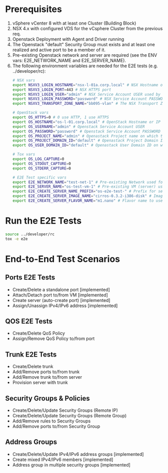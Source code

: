 # Prerequisites
1. vSphere vCenter 8 with at least one Cluster (Building Block)
2. NSX 4.x with configured VDS for the vCsphere Cluster from the previous req.
3. Openstack Deployment with Agent and Driver running
4. The Openstack "default" Security Group must exists and at least one realized and active port to be a member of it.
5. Pre-existing Openstack network and server are required (see the ENV vars: E2E_NETWORK_NAME and E2E_SERVER_NAME).
6. The following environment variables are needed for the E2E tests (e.g. ../developer/rc):
   ```bash
   # NSX vars
   export NSXV3_LOGIN_HOSTNAME="nsx-l-01a.corp.local" # NSX Hostname or IP address
   export NSXV3_LOGIN_PORT=443 # NSX HTTPS port
   export NSXV3_LOGIN_USER="admin" # NSX Service Account USER used by the Agent
   export NSXV3_LOGIN_PASSWORD="password" # NSX Service Account PASSWORD used by the Agent
   export NSXV3_TRANSPORT_ZONE_NAME="bb095-vlan" # The NSX Transport Zone on which the Agent will execute the tests (Building Block)
   
   # OpenStack vars
   export OS_HTTPS=0 # 0 use HTTP, 1 use HTTPS
   export OS_HOSTNAME="os-l-01.corp.local" # OpenStack Hostname or IP address
   export OS_USERNAME="admin" # Openstack Service Account USER
   export OS_PASSWORD="password" # Openstack Service Account PASSWORD
   export OS_PROJECT_NAME="admin" # Openastack Project name on which the E2E test wil run
   export OS_PROJECT_DOMAIN_ID="default" # Openastack Project Domain ID on which the E2E test wil run
   export OS_USER_DOMAIN_ID="default" # Openastack User Domain ID on which the E2E test wil run
   
   # Tox vars
   export OS_LOG_CAPTURE=0
   export OS_STDOUT_CAPTURE=0
   export OS_STDERR_CAPTURE=0

   # E2E Test specific vars
   export E2E_NETWORK_NAME="test-net-1" # Pre-existing Network used for the E2E Test Scenarios
   export E2E_SERVER_NAME="os-test-vm-1" # Pre-existing VM (server) used for the E2E Test Scenarios
   export E2E_CREATE_SERVER_NAME_PREFIX="os-e2e-test-" # Prefix for server names, UUID will be appended
   export E2E_CREATE_SERVER_IMAGE_NAME="cirros-0.3.2-i386-disk" # Image name to use for server creation
   export E2E_CREATE_SERVER_FLAVOR_NAME="m1.nano" # Flavor name to use for server creation
   ```

# Run the E2E Tests
   ```bash
   source ../developer/rc
   tox -e e2e
   ```

# End-to-End Test Scenarios

## Ports E2E Tests
   - Create/Delete a standalone port [implemented]
   - Attach/Detach port to/from VM [implemented]
   - Create server (auto-create port) [implemented]
   - Assign/Unassign IPv4/IPv6 address [implemented]
## QOS E2E Tests
   - Create/Delete QoS Policy
   - Assign/Remove QoS Policy to/from port
## Trunk E2E Tests
   - Create/Delete trunk
   - Add/Remove ports to/from trunk
   - Add/Remove trunk to/from server
   - Provision server with trunk
## Security Groups & Policies
   - Create/Delete/Update Security Groups (Remote IP)
   - Create/Delete/Update Security Groups (Remote Group)
   - Add/Remove rules to Security Groups
   - Add/Remove ports to/from Security Group
## Address Groups
   - Create/Delete/Update IPv4/IPv6 address groups [implemented]
   - Create mixed IPv4/IPv6 members [implemented]
   - Address group in multiple security groups [implemented]
